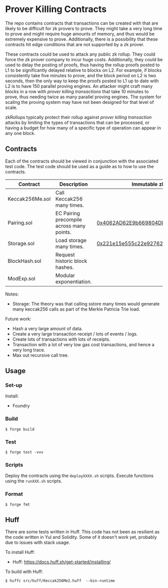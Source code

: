 # Prover Killing Contracts

The repo contains contracts that transactions can be created with that are likely to be difficult for zk provers to prove. They might take a very long time to prove and might require huge amounts of memory, and thus would be extremely expensive to prove. Additionally, there is a possibility that these contracts hit edge conditions that are not supported by a zk prover. 

These contracts could be used to attack any public zk rollup. They could force the zk prover company to incur huge costs. Additionally, they could be used to delay the posting of proofs, thus having the rollup proofs posted to L1 to be significantly delayed relative to blocks on L2. For example, if blocks consistently take five minutes to prove, and the block period on L2 is two seconds, then the only way to keep the proofs posted to L1 up to date with L2 is to have 150 parallel proving engines. An attacker might craft many blocks in a row with *prover killing transactions* that take 10 minutes to prove, thus needing twice as many parallel proving engines. The system for scaling the proving system may have not been designed for that level of scale. 

zkRollups typically protect their rollup against *prover killing transaction* attacks by limiting the types of transactions that can be processed, or having a budget for how many of a specific type of operation can appear in any one block.


## Contracts

Each of the contracts should be viewed in conjunction with the associated test code. The test code should be used as a guide as to how to use the contracts.

| Contract         | Description                              | Immutable zkEVM Testnet  | Linea Mainnet| Scroll Mainnet |
|------------------|------------------------------------------|--------------------|---|---|
|Keccak256Me.sol   | Call Keccak256 many times.               |  | [0x000306a86590cd20e37229994b013eb02c7bb239](https://lineascan.build/address/0x000306a86590cd20e37229994b013eb02c7bb239) | [0x12497cb12a2180964d7c080379cdfdc829dd61de](https://scrollscan.com/address/0x12497cb12a2180964d7c080379cdfdc829dd61de) |
|Pairing.sol       | EC Pairing precompile across many points. | [0x4062AD62E9b669804Db76d7646e0a2b153E148e8](https://explorer.testnet.immutable.com/address/0x4062AD62E9b669804Db76d7646e0a2b153E148e8) | [0x8283461de0c8226e8b670255ad483628f077927b](https://lineascan.build/address/0x8283461de0c8226e8b670255ad483628f077927b) | |
|Storage.sol       | Load storage many times.        | [0x221e15e555c22e92762352d19C90Aa605bD6c689](https://explorer.testnet.immutable.com/address/0x221e15e555c22e92762352d19C90Aa605bD6c689) | | |
|BlockHash.sol     | Request historic block hashes. | | | |
|ModExp.sol        | Modular exponentiation.                   | | | |


Notes:
* Storage: The theory was that calling sstore many times would generate many keccak256 calls as part of the Merkle Patricia Trie load.


Future work:
* Hash a very large amount of data.
* Create a very large transaction receipt / lots of events / logs.
* Create lots of transactions with lots of receipts.
* Transaction with a lot of very low gas cost transactions, and hence a very long trace.
* Max out recursive call tree.


## Usage

### Set-up
Install:

* Foundry


### Build

```shell
$ forge build
```

### Test

```shell
$ forge test -vvv
```

### Scripts
Deploy the contracts using the `deployXXXX.sh` scripts. Execute functions using the `runXXX.sh` scripts.


### Format

```shell
$ forge fmt
```

## Huff

There are some tests written in Huff. This code has not been as resilient as the code written in Yul and Solidity. Some of it doesn't work yet, probably due to issues with stack usage.

To install Huff:

* Huff: https://docs.huff.sh/get-started/installing/

To build with Huff:

```shell
$ huffc src/huff/Keccak256Me2.huff  --bin-runtime
```
